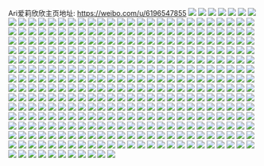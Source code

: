Ari爱莉欣欣主页地址: https://weibo.com/u/6196547855 
![](https://wx4.sinaimg.cn/mw2000/006Lm5afgy1h71mw43d6kj31ot2y4dmz.jpg) 
![](https://wx4.sinaimg.cn/mw2000/006Lm5afgy1h71mw0cxwlj32c0340495.jpg) 
![](https://wx4.sinaimg.cn/mw2000/006Lm5afgy1h71mvxihx2j32c0340e83.jpg) 
![](https://wx4.sinaimg.cn/mw2000/006Lm5afgy1h71mvt7k98j32252qvhdu.jpg) 
![](https://wx4.sinaimg.cn/mw2000/006Lm5afgy1h71mw5r5lcj32c035p4qq.jpg) 
![](https://wx4.sinaimg.cn/mw2000/006Lm5afgy1h71n6ya851j32c0340e83.jpg) 
![](https://wx4.sinaimg.cn/mw2000/006Lm5afgy1h6zj4snwyzj32c03407wj.jpg) 
![](https://wx4.sinaimg.cn/mw2000/006Lm5afgy1h6zj4q0dbnj32be35snpe.jpg) 
![](https://wx4.sinaimg.cn/mw2000/006Lm5afgy1h6zj4vb8xuj32c0340b2b.jpg) 
![](https://wx4.sinaimg.cn/mw2000/006Lm5afgy1h6zj4wrr3xj32c0340qv6.jpg) 
![](https://wx4.sinaimg.cn/mw2000/006Lm5afgy1h6zj6jt1ttj32dq36ch1o.jpg) 
![](https://wx4.sinaimg.cn/mw2000/006Lm5afgy1h6zj6lsha2j32c0340kjm.jpg) 
![](https://wx4.sinaimg.cn/mw2000/006Lm5afgy1h6zj6gdaxpj32c0340b2a.jpg) 
![](https://wx4.sinaimg.cn/mw2000/006Lm5afgy1h6zj6nspe5j32c0340hdu.jpg) 
![](https://wx4.sinaimg.cn/mw2000/006Lm5afgy1h6zj6pe2coj32c0340hdu.jpg) 
![](https://wx4.sinaimg.cn/mw2000/006Lm5afgy1h6zcwf29n7j326b2wfhdt.jpg) 
![](https://wx4.sinaimg.cn/mw2000/006Lm5afgy1h6zcw41fooj324e2tve82.jpg) 
![](https://wx4.sinaimg.cn/mw2000/006Lm5afgy1h6ug74ty9bj32c0340e83.jpg) 
![](https://wx4.sinaimg.cn/mw2000/006Lm5afgy1h6ug78aeh2j32c03407df.jpg) 
![](https://wx4.sinaimg.cn/mw2000/006Lm5afgy1h6ug5jvxstj32c0359b2b.jpg) 
![](https://wx4.sinaimg.cn/mw2000/006Lm5afgy1h6ug63l6bij32bw35snpf.jpg) 
![](https://wx4.sinaimg.cn/mw2000/006Lm5afgy1h6ug6ofi11j32c035d1l0.jpg) 
![](https://wx4.sinaimg.cn/mw2000/006Lm5afgy1h6ug6vekjej32c0340hdv.jpg) 
![](https://wx4.sinaimg.cn/mw2000/006Lm5afgy1h6ug5g7ocrj32c0340qv7.jpg) 
![](https://wx4.sinaimg.cn/mw2000/006Lm5afgy1h6ug5poiemj32bb34ptiu.jpg) 
![](https://wx4.sinaimg.cn/mw2000/006Lm5afgy1h6ug5rwiq9j31yo2ugaj3.jpg) 
![](https://wx4.sinaimg.cn/mw2000/006Lm5afgy1h6ug6fraugj320733z11a.jpg) 
![](https://wx4.sinaimg.cn/mw2000/006Lm5afgy1h6ug6dsctij329z33rnpe.jpg) 
![](https://wx4.sinaimg.cn/mw2000/006Lm5afgy1h6ug6rzgryj32bt35snpe.jpg) 
![](https://wx4.sinaimg.cn/mw2000/006Lm5afgy1h6ug6zmhs4j32c034x1kz.jpg) 
![](https://wx4.sinaimg.cn/mw2000/006Lm5afgy1h6ug71ecpmj32c03411kz.jpg) 
![](https://wx4.sinaimg.cn/mw2000/006Lm5afgy1h6ipgt36wwj33402c0b2c.jpg) 
![](https://wx4.sinaimg.cn/mw2000/006Lm5afgy1h6dl2dl5y9j30wi1ych5k.jpg) 
![](https://wx4.sinaimg.cn/mw2000/006Lm5afgy1h6dl2cjctqj30wi1ych9i.jpg) 
![](https://wx4.sinaimg.cn/mw2000/006Lm5afgy1h6836c2bbzj30wi1ycu0x.jpg) 
![](https://wx4.sinaimg.cn/mw2000/006Lm5afgy1h6836epl77j32c0340npe.jpg) 
![](https://wx4.sinaimg.cn/mw2000/006Lm5afgy1h67qdxzc41j33402c0e83.jpg) 
![](https://wx4.sinaimg.cn/mw2000/006Lm5afgy1h67qduf1tvj32c0340x6p.jpg) 
![](https://wx4.sinaimg.cn/mw2000/006Lm5afgy1h60z5f43uoj32c0340npf.jpg) 
![](https://wx4.sinaimg.cn/mw2000/006Lm5afgy1h5v1sj52aaj327y2ylk2y.jpg) 
![](https://wx4.sinaimg.cn/mw2000/006Lm5afgy1h5o80hafhaj30wh0kq41b.jpg) 
![](https://wx4.sinaimg.cn/mw2000/006Lm5afgy1h5nj420gfxj30wi1yc7wh.jpg) 
![](https://wx4.sinaimg.cn/mw2000/006Lm5afgy1h5momnyg7ij30wi1yc7d1.jpg) 
![](https://wx4.sinaimg.cn/mw2000/006Lm5afgy1h5kg4whai5j32c03404qr.jpg) 
![](https://wx4.sinaimg.cn/mw2000/006Lm5afgy1h5fm0mubc3j30wi1ycqdw.jpg) 
![](https://wx4.sinaimg.cn/mw2000/006Lm5afgy1h40p2igyiij32c0340b2a.jpg) 
![](https://wx4.sinaimg.cn/mw2000/006Lm5afgy1h40p2fiohvj30u014013x.jpg) 
![](https://wx4.sinaimg.cn/mw2000/006Lm5afgy1h40p2ethenj30vc15s15a.jpg) 
![](https://wx4.sinaimg.cn/mw2000/006Lm5afgy1h40p0dnm20j31u12g1qv6.jpg) 
![](https://wx4.sinaimg.cn/mw2000/006Lm5afgy1h40p0febpkj32c0340qv6.jpg) 
![](https://wx4.sinaimg.cn/mw2000/006Lm5afgy1h40p09ir00j32c0340kjm.jpg) 
![](https://wx4.sinaimg.cn/mw2000/006Lm5afgy1h40p0bxsdyj32c0340b2c.jpg) 
![](https://wx4.sinaimg.cn/mw2000/006Lm5afgy1h40p07qyocj32c033z1kz.jpg) 
![](https://wx4.sinaimg.cn/mw2000/006Lm5afgy1h3ys687bh2j30vc15sqg1.jpg) 
![](https://wx4.sinaimg.cn/mw2000/006Lm5afgy1h3ys5o3ks3j315s0vcgxb.jpg) 
![](https://wx4.sinaimg.cn/mw2000/006Lm5afgy1h3ys5p85yyj32c035hb29.jpg) 
![](https://wx4.sinaimg.cn/mw2000/006Lm5afgy1h3ys5myilgj31qo2bkb29.jpg) 
![](https://wx4.sinaimg.cn/mw2000/006Lm5afgy1h3ys5sswtvj31qo2bkkjl.jpg) 
![](https://wx4.sinaimg.cn/mw2000/006Lm5afgy1h3ys6705l6j315s0vcqih.jpg) 
![](https://wx4.sinaimg.cn/mw2000/006Lm5afgy1h3oue958pcj31sc2dsqv5.jpg) 
![](https://wx4.sinaimg.cn/mw2000/006Lm5afgy1h3ouebkf9zj32c0340x6q.jpg) 
![](https://wx4.sinaimg.cn/mw2000/006Lm5afgy1h3mqmxfijjj32c03407wj.jpg) 
![](https://wx4.sinaimg.cn/mw2000/006Lm5afgy1h1xm9cz8l0j30u0140dlb.jpg) 
![](https://wx4.sinaimg.cn/mw2000/006Lm5afgy1h1xm9cfwqoj30u0140wkh.jpg) 
![](https://wx4.sinaimg.cn/mw2000/006Lm5afgy1h1xm9g0ki9j30u014044n.jpg) 
![](https://wx4.sinaimg.cn/mw2000/006Lm5afgy1h1xm9dytd3j30u0140455.jpg) 
![](https://wx4.sinaimg.cn/mw2000/006Lm5afgy1h1xm9faav2j30u014ggrq.jpg) 
![](https://wx4.sinaimg.cn/mw2000/006Lm5afgy1h1xm9djabhj30u0140wjs.jpg) 
![](https://wx4.sinaimg.cn/mw2000/006Lm5afgy1h1xm9egwu3j30u0140tf8.jpg) 
![](https://wx4.sinaimg.cn/mw2000/006Lm5afgy1h1xm9gfa6aj30u0140dm4.jpg) 
![](https://wx4.sinaimg.cn/mw2000/006Lm5afgy1h1xm9hghdij30u0148ah3.jpg) 
![](https://wx4.sinaimg.cn/mw2000/006Lm5afgy1h0j47g8i3nj325a35s4qp.jpg) 
![](https://wx4.sinaimg.cn/mw2000/006Lm5afgy1h07kx4usxuj32c0340e85.jpg) 
![](https://wx4.sinaimg.cn/mw2000/006Lm5afgy1gylcvaqpj1j32c03407wj.jpg) 
![](https://wx4.sinaimg.cn/mw2000/006Lm5afgy1gylcvcqefmj32c03401kz.jpg) 
![](https://wx4.sinaimg.cn/mw2000/006Lm5afgy1gylcv8ordvj32c034hkjm.jpg) 
![](https://wx4.sinaimg.cn/mw2000/006Lm5afgy1gylcvfijfsj32c03401kz.jpg) 
![](https://wx4.sinaimg.cn/mw2000/006Lm5afgy1gylcvj0seij32c0340e83.jpg) 
![](https://wx4.sinaimg.cn/mw2000/006Lm5afgy1gylcvlh858j32c035bu0y.jpg) 
![](https://wx4.sinaimg.cn/mw2000/006Lm5afgy1gylcw1wvfkj32c0340npf.jpg) 
![](https://wx4.sinaimg.cn/mw2000/006Lm5afgy1gylcvo39x1j32c03401kz.jpg) 
![](https://wx4.sinaimg.cn/mw2000/006Lm5afgy1gylcvq67y4j32bn35s4qs.jpg) 
![](https://wx4.sinaimg.cn/mw2000/006Lm5afgy1gylcvt281vj32c03407wk.jpg) 
![](https://wx4.sinaimg.cn/mw2000/006Lm5afgy1gylcvveb4fj32c0340b2c.jpg) 
![](https://wx4.sinaimg.cn/mw2000/006Lm5afgy1gylcvxnak5j32c0340hdw.jpg) 
![](https://wx4.sinaimg.cn/mw2000/006Lm5afgy1gylcvzftrpj32c03404qr.jpg) 
![](https://wx4.sinaimg.cn/mw2000/006Lm5afgy1gy0elofztfj31o0280e82.jpg) 
![](https://wx4.sinaimg.cn/mw2000/006Lm5afgy1gy0elmhocaj31401e0qhi.jpg) 
![](https://wx4.sinaimg.cn/mw2000/006Lm5afgy1gy0elqaxopj31401e0h18.jpg) 
![](https://wx4.sinaimg.cn/mw2000/006Lm5afgy1gxxkxdy1abj31sc2ds7wi.jpg) 
![](https://wx4.sinaimg.cn/mw2000/006Lm5afgy1gxxkxeh3lpj31401e0gxc.jpg) 
![](https://wx4.sinaimg.cn/mw2000/006Lm5afgy1gxxkxb8kn8j31o0280u0x.jpg) 
![](https://wx4.sinaimg.cn/mw2000/006Lm5afgy1gxxkxynuphj31sc2cqu0x.jpg) 
![](https://wx4.sinaimg.cn/mw2000/006Lm5afgy1gxxky08qtej31sc2dskjm.jpg) 
![](https://wx4.sinaimg.cn/mw2000/006Lm5afgy1gxvob05ko2j30wi1ycawm.jpg) 
![](https://wx4.sinaimg.cn/mw2000/006Lm5afgy1gxvnqf5n4lj30u016wwr6.jpg) 
![](https://wx4.sinaimg.cn/mw2000/006Lm5afgy1gxvnqgehylj31900u04a3.jpg) 
![](https://wx4.sinaimg.cn/mw2000/006Lm5afgy1gxqkd0mevcj31o0280hdt.jpg) 
![](https://wx4.sinaimg.cn/mw2000/006Lm5afgy1gxeihw2t8kj31o0280qv5.jpg) 
![](https://wx4.sinaimg.cn/mw2000/006Lm5afgy1gxeihpl5n8j32c03407wl.jpg) 
![](https://wx4.sinaimg.cn/mw2000/006Lm5afgy1gxeihsrixbj32c0341kjl.jpg) 
![](https://wx4.sinaimg.cn/mw2000/006Lm5afgy1gxeihuk4haj32c0340u0z.jpg) 
![](https://wx4.sinaimg.cn/mw2000/006Lm5afgy1gxeihn637uj32c03407wk.jpg) 
![](https://wx4.sinaimg.cn/mw2000/006Lm5afgy1gwt4wxky77j31o0280hdt.jpg) 
![](https://wx4.sinaimg.cn/mw2000/006Lm5afgy1gwnd6ol1ccj31sc2ds000.jpg) 
![](https://wx4.sinaimg.cn/mw2000/006Lm5afgy1gwnd73qz2vj31sc2dsnpd.jpg) 
![](https://wx4.sinaimg.cn/mw2000/006Lm5afgy1gwnd6ip56sj32c03401l1.jpg) 
![](https://wx4.sinaimg.cn/mw2000/006Lm5afgy1gwnd68sgh1j32c0340b2c.jpg) 
![](https://wx4.sinaimg.cn/mw2000/006Lm5afgy1gwnd71nlozj31sc2dsu0y.jpg) 
![](https://wx4.sinaimg.cn/mw2000/006Lm5afgy1gwnd7gtzubj31w42wykjn.jpg) 
![](https://wx4.sinaimg.cn/mw2000/006Lm5afgy1gwnd77kldlj32c0340hdv.jpg) 
![](https://wx4.sinaimg.cn/mw2000/006Lm5afgy1gwnd6tcqz2j33402c0kjo.jpg) 
![](https://wx4.sinaimg.cn/mw2000/006Lm5afgy1gwnd6vg4mqj31o0280qv5.jpg) 
![](https://wx4.sinaimg.cn/mw2000/006Lm5afgy1gwnd79c3gxj30w616wnh3.jpg) 
![](https://wx4.sinaimg.cn/mw2000/006Lm5afgy1gwkyjnaoyyj314l1im4dg.jpg) 
![](https://wx4.sinaimg.cn/mw2000/006Lm5afgy1gwkyjlfme6j32ds1sce81.jpg) 
![](https://wx4.sinaimg.cn/mw2000/006Lm5afgy1gwkyjmnqjtj32ds1sckjl.jpg) 
![](https://wx4.sinaimg.cn/mw2000/006Lm5afgy1gwid7re1q4j328t340kjn.jpg) 
![](https://wx4.sinaimg.cn/mw2000/006Lm5afgy1gw85xsyho6j31jk2bcna8.jpg) 
![](https://wx4.sinaimg.cn/mw2000/006Lm5afgy1gw85kosjqwj31yc0wiqsn.jpg) 
![](https://wx4.sinaimg.cn/mw2000/006Lm5afgy1gw16vi0k54j30wh1lctpa.jpg) 
![](https://wx4.sinaimg.cn/mw2000/006Lm5afgy1gw16vjd35vj30vs1lf7kn.jpg) 
![](https://wx4.sinaimg.cn/mw2000/006Lm5afgy1gw16vgrq48j30wi1l5wtu.jpg) 
![](https://wx4.sinaimg.cn/mw2000/006Lm5afgy1gvyzihj6vkj31400u0ngz.jpg) 
![](https://wx4.sinaimg.cn/mw2000/006Lm5afgy1gvyzpcjgvaj31o0280b2a.jpg) 
![](https://wx4.sinaimg.cn/mw2000/006Lm5afgy1gvyrw2duc4j32c03401ky.jpg) 
![](https://wx4.sinaimg.cn/mw2000/006Lm5afgy1gvg7cwnakqj62c0340hdt02.jpg) 
![](https://wx4.sinaimg.cn/mw2000/006Lm5afgy1gve945nvvnj62c0340e8402.jpg) 
![](https://wx4.sinaimg.cn/mw2000/006Lm5afgy1gve94bfib7j61sc2ds4qq02.jpg) 
![](https://wx4.sinaimg.cn/mw2000/006Lm5afgy1gve94du528j61sc2dsnpd02.jpg) 
![](https://wx4.sinaimg.cn/mw2000/006Lm5afgy1gve94iavuuj62c0340e8302.jpg) 
![](https://wx4.sinaimg.cn/mw2000/006Lm5afgy1gve94kuac3j61sc2dsu0x02.jpg) 
![](https://wx4.sinaimg.cn/mw2000/006Lm5afgy1gve94si3n4j61sc2dsb2a02.jpg) 
![](https://wx4.sinaimg.cn/mw2000/006Lm5afgy1gve93tign6j62c0359kjo02.jpg) 
![](https://wx4.sinaimg.cn/mw2000/006Lm5afgy1gve94x4fn9j62c035phdv02.jpg) 
![](https://wx4.sinaimg.cn/mw2000/006Lm5afgy1gve952st7kj61sc2ds4qq02.jpg) 
![](https://wx4.sinaimg.cn/mw2000/006Lm5afgy1gve958sz6sj61sc2ds1ky02.jpg) 
![](https://wx4.sinaimg.cn/mw2000/006Lm5afgy1gve95d6dxzj62c035xb2b02.jpg) 
![](https://wx4.sinaimg.cn/mw2000/006Lm5afgy1gve95ivbbaj62c0340hdw02.jpg) 
![](https://wx4.sinaimg.cn/mw2000/006Lm5afgy1gve95n775bj62c03404qr02.jpg) 
![](https://wx4.sinaimg.cn/mw2000/006Lm5afgy1gve95rdwt5j62c036d1kz02.jpg) 
![](https://wx4.sinaimg.cn/mw2000/006Lm5afgy1gve9622tl1j62c034tu0z02.jpg) 
![](https://wx4.sinaimg.cn/mw2000/006Lm5afgy1gve966dthyj61sc2ds1kz02.jpg) 
![](https://wx4.sinaimg.cn/mw2000/006Lm5afgy1gve968gqx6j63402c0kjm02.jpg) 
![](https://wx4.sinaimg.cn/mw2000/006Lm5afgy1gve96bc46fj63402c0b2a02.jpg) 
![](https://wx4.sinaimg.cn/mw2000/006Lm5afgy1gvdpfn89c8j60ym1a5tly02.jpg) 
![](https://wx4.sinaimg.cn/mw2000/006Lm5afgy1gvdpfmp3hyj62c0340qv602.jpg) 
![](https://wx4.sinaimg.cn/mw2000/006Lm5afgy1gvcrkymv7sj625k33zx6q02.jpg) 
![](https://wx4.sinaimg.cn/mw2000/006Lm5afgy1gvcrl5aqd4j62c0340hdv02.jpg) 
![](https://wx4.sinaimg.cn/mw2000/006Lm5afgy1gvcrkw92m5j62972gcnpe02.jpg) 
![](https://wx4.sinaimg.cn/mw2000/006Lm5afgy1gvcrkzrcn4j60wi1ljh1e02.jpg) 
![](https://wx4.sinaimg.cn/mw2000/006Lm5afgy1gvcrl1qjcwj63402c04qq02.jpg) 
![](https://wx4.sinaimg.cn/mw2000/006Lm5afgy1gvcrl9b9xfj62c0340u0z02.jpg) 
![](https://wx4.sinaimg.cn/mw2000/006Lm5afgy1gvcrlck1epj62c03401kz02.jpg) 
![](https://wx4.sinaimg.cn/mw2000/006Lm5afgy1gvcrksntndj63402c0b2d02.jpg) 
![](https://wx4.sinaimg.cn/mw2000/006Lm5afgy1gvcrlfe9iuj62c0340kjn02.jpg) 
![](https://wx4.sinaimg.cn/mw2000/006Lm5afgy1gvcrliexabj62c0340x6q02.jpg) 
![](https://wx4.sinaimg.cn/mw2000/006Lm5afgy1gvcrlkqhg7j62c0340npe02.jpg) 
![](https://wx4.sinaimg.cn/mw2000/006Lm5afgy1gvbk3v1tvrj62c034bnpe02.jpg) 
![](https://wx4.sinaimg.cn/mw2000/006Lm5afgy1gvbk3q1avrj60vx178k3f02.jpg) 
![](https://wx4.sinaimg.cn/mw2000/006Lm5afgy1gvbk3pfdk3j62c033zhdv02.jpg) 
![](https://wx4.sinaimg.cn/mw2000/006Lm5afgy1gvbk3mh1joj62c02x97wk02.jpg) 
![](https://wx4.sinaimg.cn/mw2000/006Lm5afgy1gvbk455znhj62c03407wj02.jpg) 
![](https://wx4.sinaimg.cn/mw2000/006Lm5afgy1gvbk434cblj62c0341u0z02.jpg) 
![](https://wx4.sinaimg.cn/mw2000/006Lm5afgy1gvbk3z5n6sj62bq35sb2d02.jpg) 
![](https://wx4.sinaimg.cn/mw2000/006Lm5afgy1gvbk3rs9ezj62aj34hnpe02.jpg) 
![](https://wx4.sinaimg.cn/mw2000/006Lm5afgy1gvbk47f2xrj626t2yz1l002.jpg) 
![](https://wx4.sinaimg.cn/mw2000/006Lm5afgy1gvbjyypbh4j62c03401kz02.jpg) 
![](https://wx4.sinaimg.cn/mw2000/006Lm5afgy1gvbjz02hjnj63402c0e8102.jpg) 
![](https://wx4.sinaimg.cn/mw2000/006Lm5afgy1gvbjz2oufkj63402c0u0z02.jpg) 
![](https://wx4.sinaimg.cn/mw2000/006Lm5afgy1gvbjz5bto7j62c0340qv702.jpg) 
![](https://wx4.sinaimg.cn/mw2000/006Lm5afgy1gvbjz8lt9ej62c0340e8302.jpg) 
![](https://wx4.sinaimg.cn/mw2000/006Lm5afgy1gvbjzb2rukj62c0340b2c02.jpg) 
![](https://wx4.sinaimg.cn/mw2000/006Lm5afgy1gvbjzcrnlvj62c03401kz02.jpg) 
![](https://wx4.sinaimg.cn/mw2000/006Lm5afgy1gvbjzgk0hzj63402c04qu02.jpg) 
![](https://wx4.sinaimg.cn/mw2000/006Lm5afgy1gvbjzia46cj62c0340u0z02.jpg) 
![](https://wx4.sinaimg.cn/mw2000/006Lm5afgy1gv783jwdxgj61sc2dshdu02.jpg) 
![](https://wx4.sinaimg.cn/mw2000/006Lm5afgy1gv07t4rd5gj62c0340e8202.jpg) 
![](https://wx4.sinaimg.cn/mw2000/006Lm5afgy1gujxm5qww5j60wi1yc4pz02.jpg) 
![](https://wx4.sinaimg.cn/mw2000/006Lm5afgy1gudkt7on1cj62c0340hdv02.jpg) 
![](https://wx4.sinaimg.cn/mw2000/006Lm5afgy1gudkt8s5s3j61o0280e8102.jpg) 
![](https://wx4.sinaimg.cn/mw2000/006Lm5afgy1gudkt9wphtj61o02804qp02.jpg) 
![](https://wx4.sinaimg.cn/mw2000/006Lm5afgy1gudkt5tsi1j61me27v4qp02.jpg) 
![](https://wx4.sinaimg.cn/mw2000/006Lm5afgy1gudktdszucj62c0340qv702.jpg) 
![](https://wx4.sinaimg.cn/mw2000/006Lm5afgy1gudktbxqpwj62c0340qv702.jpg) 
![](https://wx4.sinaimg.cn/mw2000/006Lm5afgy1gt1o2entiyj31sc2ds4qr.jpg) 
![](https://wx4.sinaimg.cn/mw2000/006Lm5afgy1gt1o1yoadlj31o0280u0x.jpg) 
![](https://wx4.sinaimg.cn/mw2000/006Lm5afgy1gt1o2533h9j31o02801ky.jpg) 
![](https://wx4.sinaimg.cn/mw2000/006Lm5afgy1gt1o20h0tgj31o0280hdt.jpg) 
![](https://wx4.sinaimg.cn/mw2000/006Lm5afgy1gt1o28sk8hj31o0280qv5.jpg) 
![](https://wx4.sinaimg.cn/mw2000/006Lm5afgy1gt1o20zb58j30u0140dkm.jpg) 
![](https://wx4.sinaimg.cn/mw2000/006Lm5afgy1gt1o2guouzj32c0340b2a.jpg) 
![](https://wx4.sinaimg.cn/mw2000/006Lm5afgy1gt1o2jc3i1j32c0340x6p.jpg) 
![](https://wx4.sinaimg.cn/mw2000/006Lm5afgy1gszu9sc20kj31yc0witt2.jpg) 
![](https://wx4.sinaimg.cn/mw2000/006Lm5afgy1gszu9p97qhj61yc0wi7wh02.jpg) 
![](https://wx4.sinaimg.cn/mw2000/006Lm5afgy1gsuq9dm7c9j31o0280b2a.jpg) 
![](https://wx4.sinaimg.cn/mw2000/006Lm5afgy1gsuq98i82tj30rh10mjy2.jpg) 
![](https://wx4.sinaimg.cn/mw2000/006Lm5afgy1gsuq9efrbwj30mi0u0ag9.jpg) 
![](https://wx4.sinaimg.cn/mw2000/006Lm5afgy1gsgdtg8fclj30jw0i840i.jpg) 
![](https://wx4.sinaimg.cn/mw2000/006Lm5afgy1gsgdtgkcekj30qo0k8tbu.jpg) 
![](https://wx4.sinaimg.cn/mw2000/006Lm5afgy1gsas9vucp7j31o0280qv6.jpg) 
![](https://wx4.sinaimg.cn/mw2000/006Lm5afgy1gsas9t8ocsj31o027uhdu.jpg) 
![](https://wx4.sinaimg.cn/mw2000/006Lm5afgy1gsas9yd16ij31o02804qq.jpg) 
![](https://wx4.sinaimg.cn/mw2000/006Lm5afgy1gsasa0pvupj31o027q1ky.jpg) 
![](https://wx4.sinaimg.cn/mw2000/006Lm5afgy1grw555wu2gj31o0280x6p.jpg) 
![](https://wx4.sinaimg.cn/mw2000/006Lm5afgy1grw5571g8cj31o0280hdt.jpg) 
![](https://wx4.sinaimg.cn/mw2000/006Lm5afgy1grw5586pbvj31o0280hdt.jpg) 
![](https://wx4.sinaimg.cn/mw2000/006Lm5afgy1grw559fujoj32801o0hdt.jpg) 
![](https://wx4.sinaimg.cn/mw2000/006Lm5afgy1grw55auye9j31o02801ky.jpg) 
![](https://wx4.sinaimg.cn/mw2000/006Lm5afgy1grw55cr8ekj32c0340x6p.jpg) 
![](https://wx4.sinaimg.cn/mw2000/006Lm5afgy1grw55f84gdj33402c0npd.jpg) 
![](https://wx4.sinaimg.cn/mw2000/006Lm5afgy1gruyprm8u8j311w1jf7l1.jpg) 
![](https://wx4.sinaimg.cn/mw2000/006Lm5afgy1gruyprxn9ij30qg1kwjup.jpg) 
![](https://wx4.sinaimg.cn/mw2000/006Lm5afgy1gruypqzszhj30n01ds41t.jpg) 
![](https://wx4.sinaimg.cn/mw2000/006Lm5afgy1gruypseltyj30qa1kw0ww.jpg) 
![](https://wx4.sinaimg.cn/mw2000/006Lm5afgy1gruypsv9ewj30n00n0t99.jpg) 
![](https://wx4.sinaimg.cn/mw2000/006Lm5afgy1gre07hf7jsj30wi1yc7wj.jpg) 
![](https://wx4.sinaimg.cn/mw2000/006Lm5afgy1gqsvao5t6oj32c03404qz.jpg) 
![](https://wx4.sinaimg.cn/mw2000/006Lm5afgy1gqsvaund7nj32bx340e89.jpg) 
![](https://wx4.sinaimg.cn/mw2000/006Lm5afgy1gqsvaiqeswj31o02817wn.jpg) 
![](https://wx4.sinaimg.cn/mw2000/006Lm5afgy1gqsvafawshj31sc2dsqv5.jpg) 
![](https://wx4.sinaimg.cn/mw2000/006Lm5afgy1gqsvadirlgj32c0340qv7.jpg) 
![](https://wx4.sinaimg.cn/mw2000/006Lm5afgy1gqsvax8y5rj32c0340e83.jpg) 
![](https://wx4.sinaimg.cn/mw2000/006Lm5afgy1gqrmozeysej31sc2dsnpg.jpg) 
![](https://wx4.sinaimg.cn/mw2000/006Lm5afgy1gqrmp2jhw1j31sc1sc7wk.jpg) 
![](https://wx4.sinaimg.cn/mw2000/006Lm5afgy1gqrmp51n0bj32c02c0kjm.jpg) 
![](https://wx4.sinaimg.cn/mw2000/006Lm5afgy1gqrmpb0u3bj31sc2ds1l4.jpg) 
![](https://wx4.sinaimg.cn/mw2000/006Lm5afgy1gqrmowhl48j31o02807wm.jpg) 
![](https://wx4.sinaimg.cn/mw2000/006Lm5afgy1gqrmpfh7hrj31m7266qv9.jpg) 
![](https://wx4.sinaimg.cn/mw2000/006Lm5afgy1gqrmplyp9qj329833dhdw.jpg) 
![](https://wx4.sinaimg.cn/mw2000/006Lm5afgy1gqrmpns0gqj328g2zahdt.jpg) 
![](https://wx4.sinaimg.cn/mw2000/006Lm5afgy1gqrmppgt3lj31tw27xqbh.jpg) 
![](https://wx4.sinaimg.cn/mw2000/006Lm5afgy1gqacforyffj30j60j20u9.jpg) 
![](https://wx4.sinaimg.cn/mw2000/006Lm5afgy1gpw6ckwlj2j32c03401il.jpg) 
![](https://wx4.sinaimg.cn/mw2000/006Lm5afgy1gpw6chtq0gj31o0280b2a.jpg) 
![](https://wx4.sinaimg.cn/mw2000/006Lm5afgy1gpw6cjnqenj31o0280u0y.jpg) 
![](https://wx4.sinaimg.cn/mw2000/006Lm5afgy1gpw6cfzvwwj31o0281b2b.jpg) 
![](https://wx4.sinaimg.cn/mw2000/006Lm5afgy1gpez4yyme1j31o0280hdx.jpg) 
![](https://wx4.sinaimg.cn/mw2000/006Lm5afgy1gpez4wa025j31o0280e85.jpg) 
![](https://wx4.sinaimg.cn/mw2000/006Lm5afgy1gp9rdn82qyj30u01sykjs.jpg) 
![](https://wx4.sinaimg.cn/mw2000/006Lm5afgy1gp9rdpxp44j30u01sykjs.jpg) 
![](https://wx4.sinaimg.cn/mw2000/006Lm5afgy1gp9rdkiw5yj30u01sy1l4.jpg) 
![](https://wx4.sinaimg.cn/mw2000/006Lm5afgy1gp83vrj3z3j30u0140dt8.jpg) 
![](https://wx4.sinaimg.cn/mw2000/006Lm5afgy1gosy57hx7rj30n014wn3x.jpg) 
![](https://wx4.sinaimg.cn/mw2000/006Lm5afgy1gosy56gr9zj30n014w45d.jpg) 
![](https://wx4.sinaimg.cn/mw2000/006Lm5afgy1goruh04gxbj30wi1ycb29.jpg) 
![](https://wx4.sinaimg.cn/mw2000/006Lm5afgy1gojv49h5fzj30u015l43x.jpg) 
![](https://wx4.sinaimg.cn/mw2000/006Lm5afgy1gojv6nsoi6j30ve0u045n.jpg) 
![](https://wx4.sinaimg.cn/mw2000/006Lm5afgy1gn5jwjylwzj31rj2dckjl.jpg) 
![](https://wx4.sinaimg.cn/mw2000/006Lm5afgy1gn5jwmpa0aj31rf2dcb29.jpg) 
![](https://wx4.sinaimg.cn/mw2000/006Lm5afgy1gn5jwobktbj31qs2dcb29.jpg) 
![](https://wx4.sinaimg.cn/mw2000/006Lm5afgy1gn5jwr9lwxj31q62dc7wh.jpg) 
![](https://wx4.sinaimg.cn/mw2000/006Lm5afgy1gn5jwt1sjxj31qo2c1qv5.jpg) 
![](https://wx4.sinaimg.cn/mw2000/006Lm5afgy1gn5jwl86t5j31q32dc4qp.jpg) 
![](https://wx4.sinaimg.cn/mw2000/006Lm5afgy1gn5jwveirdj31w02iob2a.jpg) 
![](https://wx4.sinaimg.cn/mw2000/006Lm5afgy1gn5jwpvlhhj31qu2dcnpd.jpg) 
![](https://wx4.sinaimg.cn/mw2000/006Lm5afgy1gn3pqyh0f1j32801o0e81.jpg) 
![](https://wx4.sinaimg.cn/mw2000/006Lm5afgy1gn3pr27vulj31o0280hdt.jpg) 
![](https://wx4.sinaimg.cn/mw2000/006Lm5afgy1gn3pqus3wsj31o02807wh.jpg) 
![](https://wx4.sinaimg.cn/mw2000/006Lm5afgy1gn3pqrmn1mj31o0280hdt.jpg) 
![](https://wx4.sinaimg.cn/mw2000/006Lm5afgy1gm1i4w2ih1j32652wwqv5.jpg) 
![](https://wx4.sinaimg.cn/mw2000/006Lm5afgy1glbydyc72sj316o1kw4qp.jpg) 
![](https://wx4.sinaimg.cn/mw2000/006Lm5afgy1glbydzidvoj316o1kwh9f.jpg) 
![](https://wx4.sinaimg.cn/mw2000/006Lm5afgy1glbye1fj9vj316o1kwki9.jpg) 
![](https://wx4.sinaimg.cn/mw2000/006Lm5afgy1gl18i4lpcdj30p00xcwi1.jpg) 
![](https://wx4.sinaimg.cn/mw2000/006Lm5afgy1gl0mam5uzlj31sg2dswyb.jpg) 
![](https://wx4.sinaimg.cn/mw2000/006Lm5afgy1gl0mantov9j31nb26x1kx.jpg) 
![](https://wx4.sinaimg.cn/mw2000/006Lm5afgy1gl0mape6msj31sg2ds7wh.jpg) 
![](https://wx4.sinaimg.cn/mw2000/006Lm5afgy1gk31ojutukj316q1kw4qp.jpg) 
![](https://wx4.sinaimg.cn/mw2000/006Lm5afgy1gjttlafzwij30u011746x.jpg) 
![](https://wx4.sinaimg.cn/mw2000/006Lm5afgy1gjtdqvl8x3j30u018ak07.jpg) 
![](https://wx4.sinaimg.cn/mw2000/006Lm5afgy1gjtdqw1936j30u113z79g.jpg) 
![](https://wx4.sinaimg.cn/mw2000/006Lm5afgy1gjtdqwk874j30u013yq7u.jpg) 
![](https://wx4.sinaimg.cn/mw2000/006Lm5afgy1gj7vlsosbmj31kw16onl1.jpg) 
![](https://wx4.sinaimg.cn/mw2000/006Lm5afgy1gico9dq0cij31kw0w01ft.jpg) 
![](https://wx4.sinaimg.cn/mw2000/006Lm5afgy1gico9mipm4j31ew242qv5.jpg) 
![](https://wx4.sinaimg.cn/mw2000/006Lm5afgy1gico9q9vs1j31o02804qr.jpg) 
![](https://wx4.sinaimg.cn/mw2000/006Lm5afgy1gico9tnxmsj31ho1v3hdt.jpg) 
![](https://wx4.sinaimg.cn/mw2000/006Lm5afgy1gico9gzm2fj31o0280kjm.jpg) 
![](https://wx4.sinaimg.cn/mw2000/006Lm5afgy1gico9ki9kxj319i1kw7wh.jpg) 
![](https://wx4.sinaimg.cn/mw2000/006Lm5afgy1ghkhdihxw1j31i227yb2a.jpg) 
![](https://wx4.sinaimg.cn/mw2000/006Lm5afgy1gh8zuz720qj316o1kwtn1.jpg) 
![](https://wx4.sinaimg.cn/mw2000/006Lm5afgy1gh5hr6178dj30ku0ghgng.jpg) 
![](https://wx4.sinaimg.cn/mw2000/006Lm5afgy1gh3bpn5cmqj30zc0zcgoe.jpg) 
![](https://wx4.sinaimg.cn/mw2000/006Lm5afgy1gh1zs536yxj30ku112qq6.jpg) 
![](https://wx4.sinaimg.cn/mw2000/006Lm5afgy1ggkwxbql7hj31400u07hr.jpg) 
![](https://wx4.sinaimg.cn/mw2000/006Lm5afgy1ggkwxlh4u5j30u0140anx.jpg) 
![](https://wx4.sinaimg.cn/mw2000/006Lm5afgy1ggkwxkqyslj30u0140k5c.jpg) 
![](https://wx4.sinaimg.cn/mw2000/006Lm5afgy1ggkrf4hon4j30u0140jy9.jpg) 
![](https://wx4.sinaimg.cn/mw2000/006Lm5afgy1ggkrj6a4lkj30u0140dn5.jpg) 
![](https://wx4.sinaimg.cn/mw2000/006Lm5afgy1ggkrj79fwaj30u0140dmj.jpg) 
![](https://wx4.sinaimg.cn/mw2000/006Lm5afgy1ggkrj88lbbj30u0140wnk.jpg) 
![](https://wx4.sinaimg.cn/mw2000/006Lm5afgy1ggkrja8qtmj30u0140n7b.jpg) 
![](https://wx4.sinaimg.cn/mw2000/006Lm5afgy1ggkrjc0upmj30u0140ait.jpg) 
![](https://wx4.sinaimg.cn/mw2000/006Lm5afgy1gg4zlsuo5mj30u0181jxx.jpg) 
![](https://wx4.sinaimg.cn/mw2000/006Lm5afgy1gg4zlt91uzj30jk0jk3zp.jpg) 
![](https://wx4.sinaimg.cn/mw2000/006Lm5afgy1gg4zlscm8tj30dc0dc753.jpg) 
![](https://wx4.sinaimg.cn/mw2000/006Lm5afgy1gg4zltk1ilj30bv0bv3z0.jpg) 
![](https://wx4.sinaimg.cn/mw2000/006Lm5afgy1gg4zlx92ipj30u00f9myc.jpg) 
![](https://wx4.sinaimg.cn/mw2000/006Lm5afgy1gg4zltwzq1j30sg0s60w3.jpg) 
![](https://wx4.sinaimg.cn/mw2000/006Lm5afgy1gg4zme5v26j30u01hcn1h.jpg) 
![](https://wx4.sinaimg.cn/mw2000/006Lm5afgy1gg4zmhxmqyj30qy0qy0v2.jpg) 
![](https://wx4.sinaimg.cn/mw2000/006Lm5afgy1gg4zmeq8ofj30q10wjnd5.jpg) 
![](https://wx4.sinaimg.cn/mw2000/006Lm5afgy1gf14mo1qbyj30ku1127wi.jpg) 
![](https://wx4.sinaimg.cn/mw2000/006Lm5afgy1gekx7i11raj30ku1127wh.jpg) 
![](https://wx4.sinaimg.cn/mw2000/006Lm5afgy1geki8gor7cj30u00u0ads.jpg) 
![](https://wx4.sinaimg.cn/mw2000/006Lm5afgy1geki8fx2duj30u013s78x.jpg) 
![](https://wx4.sinaimg.cn/mw2000/006Lm5afgy1geki8gc34fj30dw0dwmya.jpg) 
![](https://wx4.sinaimg.cn/mw2000/006Lm5afgy1gefdwkltl0j30ku112ajz.jpg) 
![](https://wx4.sinaimg.cn/mw2000/006Lm5afgy1gefdwjn2boj30ku1127ga.jpg) 
![](https://wx4.sinaimg.cn/mw2000/006Lm5afgy1ged4uubx8lj31kw1kw1hd.jpg) 
![](https://wx4.sinaimg.cn/mw2000/006Lm5afgy1ged4uxnjk7j31kw1kwanr.jpg) 
![](https://wx4.sinaimg.cn/mw2000/006Lm5afgy1gdpsso5su4j30u0140qe0.jpg) 
![](https://wx4.sinaimg.cn/mw2000/006Lm5afgy1gd6e2cztopj31400u0n4l.jpg) 
![](https://wx4.sinaimg.cn/mw2000/006Lm5afgy1gd6e2ekxwvj31400u0do9.jpg) 
![](https://wx4.sinaimg.cn/mw2000/006Lm5afgy1gd6e2a20ypj30u0140wl7.jpg) 
![](https://wx4.sinaimg.cn/mw2000/006Lm5afgy1gd3r6kwyr8j31400u048i.jpg) 
![](https://wx4.sinaimg.cn/mw2000/006Lm5afgy1gczkl1it18j318g2gwayh.jpg) 
![](https://wx4.sinaimg.cn/mw2000/006Lm5afgy1gczkl1zrvtj318g2gwtje.jpg) 
![](https://wx4.sinaimg.cn/mw2000/006Lm5afgy1gczkl2f9s3j318g2gw13u.jpg) 
![](https://wx4.sinaimg.cn/mw2000/006Lm5afgy1gczkl2ud55j318g2gw478.jpg) 
![](https://wx4.sinaimg.cn/mw2000/006Lm5afgy1gczkl3brijj318g2gwqc5.jpg) 
![](https://wx4.sinaimg.cn/mw2000/006Lm5afgy1gczkl3u3l3j318g2gwn40.jpg) 
![](https://wx4.sinaimg.cn/mw2000/006Lm5afgy1gcttlbzp8lj30ku0wk0xj.jpg) 
![](https://wx4.sinaimg.cn/mw2000/006Lm5afgy1gcttlcb9xyj30ku0wkwj1.jpg) 
![](https://wx4.sinaimg.cn/mw2000/006Lm5afgy1gcttlcp97uj30ku0wktdk.jpg) 
![](https://wx4.sinaimg.cn/mw2000/006Lm5afgy1gcttld2m18j30ku0wk792.jpg) 
![](https://wx4.sinaimg.cn/mw2000/006Lm5afgy1gcttlbl9iqj30ku0wan29.jpg) 
![](https://wx4.sinaimg.cn/mw2000/006Lm5afgy1gcttldkal4j309g09gaau.jpg) 
![](https://wx4.sinaimg.cn/mw2000/006Lm5afgy1gcttleycqij31120kuhdu.jpg) 
![](https://wx4.sinaimg.cn/mw2000/006Lm5afgy1gcttlgiwiaj31120kue82.jpg) 
![](https://wx4.sinaimg.cn/mw2000/006Lm5afgy1gcttljo55zj31120ku4qr.jpg) 
![](https://wx4.sinaimg.cn/mw2000/006Lm5afgy1gcrhfq7o23j31120kue82.jpg) 
![](https://wx4.sinaimg.cn/mw2000/006Lm5afgy1gcrhfovcoyj31120kue82.jpg) 
![](https://wx4.sinaimg.cn/mw2000/006Lm5afgy1gcrhfs2wqaj31120ku1kz.jpg) 
![](https://wx4.sinaimg.cn/mw2000/006Lm5afgy1gcrausoxmhj30ku112x6p.jpg) 
![](https://wx4.sinaimg.cn/mw2000/006Lm5afgy1gcraurqipwj30ku04dq3b.jpg) 
![](https://wx4.sinaimg.cn/mw2000/006Lm5afgy1gcpryx9jbwj30u00u0juv.jpg) 
![](https://wx4.sinaimg.cn/mw2000/006Lm5afgy1gci78snp6ej30u0140q8f.jpg) 
![](https://wx4.sinaimg.cn/mw2000/006Lm5afgy1gci79ybrvfj30ku1120vt.jpg) 
![](https://wx4.sinaimg.cn/mw2000/006Lm5afgy1gci78rx0puj306o06ojre.jpg) 
![](https://wx4.sinaimg.cn/mw2000/006Lm5afgy1gcgjnh2a3yj31o02801kx.jpg) 
![](https://wx4.sinaimg.cn/mw2000/006Lm5afgy1gcfswhgqf5j31k82301kx.jpg) 
![](https://wx4.sinaimg.cn/mw2000/006Lm5afgy1gbozupez6oj30j60ij74u.jpg) 
![](https://wx4.sinaimg.cn/mw2000/006Lm5afgy1gbcdjglj2xj30iy0qeq8l.jpg) 
![](https://wx4.sinaimg.cn/mw2000/006Lm5afgy1gbcdjhfenjj30u00wt7dw.jpg) 
![](https://wx4.sinaimg.cn/mw2000/006Lm5afgy1gbcdji1jc5j30u019111c.jpg) 
![](https://wx4.sinaimg.cn/mw2000/006Lm5afgy1gbcdjim5fhj30u017xn6x.jpg) 
![](https://wx4.sinaimg.cn/mw2000/006Lm5afgy1gbcdjj2satj30u00vxdlq.jpg) 
![](https://wx4.sinaimg.cn/mw2000/006Lm5afgy1gbcdjjmde4j30u018zh0g.jpg) 
![](https://wx4.sinaimg.cn/mw2000/006Lm5afgy1gbcdjfxl47j30wb0u0ak4.jpg) 
![](https://wx4.sinaimg.cn/mw2000/006Lm5afgy1gbcdjlijr2j31820u0gui.jpg) 
![](https://wx4.sinaimg.cn/mw2000/006Lm5afgy1gbcdjm2hvnj30u015gqda.jpg) 
![](https://wx4.sinaimg.cn/mw2000/006Lm5afgy1gbb230l4qmj30u00uwtbe.jpg) 
![](https://wx4.sinaimg.cn/mw2000/006Lm5afgy1gb0uxg7z69j30u01847a5.jpg) 
![](https://wx4.sinaimg.cn/mw2000/006Lm5afgy1gb0uxfw0xoj30u019xn5m.jpg) 
![](https://wx4.sinaimg.cn/mw2000/006Lm5afgy1gakylipe6aj30u00u0wm8.jpg) 
![](https://wx4.sinaimg.cn/mw2000/006Lm5afgy1gae1pvfwr6j30fg06a74o.jpg) 
![](https://wx4.sinaimg.cn/mw2000/006Lm5afgy1ga7zh5lwgnj30u01luwp3.jpg) 
![](https://wx4.sinaimg.cn/mw2000/006Lm5afgy1ga7zh4zvh6j30u0140dle.jpg) 
![](https://wx4.sinaimg.cn/mw2000/006Lm5afgy1ga4f5nq78ej30u00u0qa7.jpg) 
![](https://wx4.sinaimg.cn/mw2000/006Lm5afgy1g9g53itdrfj30ku1121ky.jpg) 
![](https://wx4.sinaimg.cn/mw2000/006Lm5afgy1g9g53keva9j30ku112x6p.jpg) 
![](https://wx4.sinaimg.cn/mw2000/006Lm5afgy1g9g53m8hhaj30ku112x6p.jpg) 
![](https://wx4.sinaimg.cn/mw2000/006Lm5afgy1g91enybqu3j30u00u04qp.jpg) 
![](https://wx4.sinaimg.cn/mw2000/006Lm5afgy1g8nd4e10bfj327u1o0e81.jpg) 
![](https://wx4.sinaimg.cn/mw2000/006Lm5afgy1g8nd4fqvb9j327u1o0b29.jpg) 
![](https://wx4.sinaimg.cn/mw2000/006Lm5afgy1g8m9kmecn9j32c0340b2a.jpg) 
